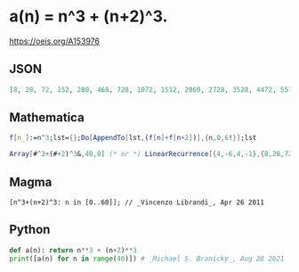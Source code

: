 # a\(n\) \= n^3 \+ \(n\+2\)^3\.
https://oeis.org/A153976
## JSON
```JSON
[8, 28, 72, 152, 280, 468, 728, 1072, 1512, 2060, 2728, 3528, 4472, 5572, 6840, 8288, 9928, 11772, 13832, 16120, 18648, 21428, 24472, 27792, 31400, 35308, 39528, 44072, 48952, 54180, 59768, 65728, 72072, 78812, 85960, 93528, 101528, 109972, 118872, 128240]
```
## Mathematica
```Mathematica
f[n_]:=n^3;lst={};Do[AppendTo[lst,(f[n]+f[n+2])],{n,0,6!}];lst
```
```Mathematica
Array[#^3+(#+2)^3&,40,0] (* or *) LinearRecurrence[{4,-6,4,-1},{8,28,72,152},40] (* _Harvey P. Dale_, Aug 02 2011 *)
```
## Magma
```Magma
[n^3+(n+2)^3: n in [0..60]]; // _Vincenzo Librandi_, Apr 26 2011
```
## Python
```Python
def a(n): return n**3 + (n+2)**3
print([a(n) for n in range(40)]) # _Michael S. Branicky_, Aug 28 2021
```
